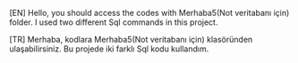 [EN]
Hello,
you should access the codes with Merhaba5(Not veritabanı için) folder.
I used two different Sql commands in this project. 

[TR]
Merhaba, kodlara Merhaba5(Not veritabanı için) klasöründen ulaşabilirsiniz.
Bu projede iki farklı Sql kodu kullandım.
